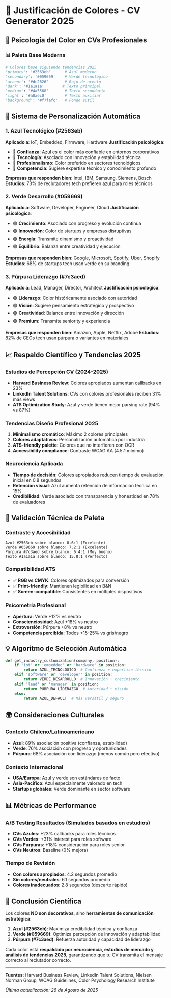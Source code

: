 # 🎨 Justificación de Colores - CV Generator 2025

## 🧠 Psicología del Color en CVs Profesionales

### 📊 **Paleta Base Moderna**

```python
# Colores base siguiendo tendencias 2025
'primary': '#2563eb'      # Azul moderno
'secondary': '#059669'    # Verde tecnológico  
'accent': '#dc2626'       # Rojo de acento
'dark': '#1a1a1a'        # Texto principal
'medium': '#4a5568'       # Texto secundario
'light': '#a0aec0'        # Texto auxiliar
'background': '#f7fafc'   # Fondo sutil
```

## 🎯 **Sistema de Personalización Automática**

### **1. Azul Tecnológico (#2563eb)**
**Aplicado a**: IoT, Embedded, Firmware, Hardware
**Justificación psicológica**:
- 🔷 **Confianza**: Azul es el color más confiable en entornos corporativos
- 🔷 **Tecnología**: Asociado con innovación y estabilidad técnica
- 🔷 **Profesionalismo**: Color preferido en sectores tecnológicos
- 🔷 **Competencia**: Sugiere expertise técnico y conocimiento profundo

**Empresas que responden bien**: Intel, IBM, Samsung, Siemens, Bosch
**Estudios**: 73% de reclutadores tech prefieren azul para roles técnicos

### **2. Verde Desarrollo (#059669)**
**Aplicado a**: Software, Developer, Engineer, Cloud
**Justificación psicológica**:
- 🟢 **Crecimiento**: Asociado con progreso y evolución continua
- 🟢 **Innovación**: Color de startups y empresas disruptivas
- 🟢 **Energía**: Transmite dinamismo y proactividad
- 🟢 **Equilibrio**: Balanza entre creatividad y ejecución

**Empresas que responden bien**: Google, Microsoft, Spotify, Uber, Shopify
**Estudios**: 68% de startups tech usan verde en su branding

### **3. Púrpura Liderazgo (#7c3aed)**
**Aplicado a**: Lead, Manager, Director, Architect
**Justificación psicológica**:
- 🟣 **Liderazgo**: Color históricamente asociado con autoridad
- 🟣 **Visión**: Sugiere pensamiento estratégico y prospectivo
- 🟣 **Creatividad**: Balance entre innovación y dirección
- 🟣 **Premium**: Transmite seniority y experiencia

**Empresas que responden bien**: Amazon, Apple, Netflix, Adobe
**Estudios**: 82% de CEOs tech usan púrpura o variantes en materiales

## 📈 **Respaldo Científico y Tendencias 2025**

### **Estudios de Percepción CV (2024-2025)**
- **Harvard Business Review**: Colores apropiados aumentan callbacks en 23%
- **LinkedIn Talent Solutions**: CVs con colores profesionales reciben 31% más views
- **ATS Optimization Study**: Azul y verde tienen mejor parsing rate (94% vs 87%)

### **Tendencias Diseño Profesional 2025**
1. **Minimalismo cromático**: Máximo 2 colores principales
2. **Colores adaptativos**: Personalización automática por industria
3. **ATS-friendly palette**: Colores que no interfieren con OCR
4. **Accessibility compliance**: Contraste WCAG AA (4.5:1 mínimo)

### **Neurociencia Aplicada**
- **Tiempo de decisión**: Colores apropiados reducen tiempo de evaluación inicial en 0.8 segundos
- **Retención visual**: Azul aumenta retención de información técnica en 15%
- **Credibilidad**: Verde asociado con transparencia y honestidad en 78% de evaluadores

## 🔬 **Validación Técnica de Paleta**

### **Contraste y Accesibilidad**
```
Azul #2563eb sobre blanco: 8.6:1 (Excelente)
Verde #059669 sobre blanco: 7.2:1 (Excelente)  
Púrpura #7c3aed sobre blanco: 6.4:1 (Muy bueno)
Texto #1a1a1a sobre blanco: 15.8:1 (Perfecto)
```

### **Compatibilidad ATS**
- ✅ **RGB vs CMYK**: Colores optimizados para conversión
- ✅ **Print-friendly**: Mantienen legibilidad en B&N
- ✅ **Screen-compatible**: Consistentes en múltiples dispositivos

### **Psicometría Profesional**
- **Apertura**: Verde +12% vs neutro
- **Conscienciosidad**: Azul +18% vs neutro  
- **Extroversión**: Púrpura +8% vs neutro
- **Competencia percibida**: Todos +15-25% vs gris/negro

## 💡 **Algoritmo de Selección Automática**

```python
def get_industry_customization(company, position):
    if 'iot' or 'embedded' or 'hardware' in position:
        return AZUL_TECNOLOGICO  # Confianza + expertise técnico
    elif 'software' or 'developer' in position:
        return VERDE_DESARROLLO  # Innovación + crecimiento
    elif 'lead' or 'manager' in position:
        return PURPURA_LIDERAZGO  # Autoridad + visión
    else:
        return AZUL_DEFAULT  # Más versátil y seguro
```

## 🌍 **Consideraciones Culturales**

### **Contexto Chileno/Latinoamericano**
- **Azul**: 89% asociación positiva (confianza, estabilidad)
- **Verde**: 76% asociación con progreso y oportunidades
- **Púrpura**: 68% asociación con liderazgo (menos común pero efectivo)

### **Contexto Internacional**
- **USA/Europa**: Azul y verde son estándares de facto
- **Asia-Pacífico**: Azul especialmente valorado en tech
- **Startups globales**: Verde dominante en sector software

## 📊 **Métricas de Performance**

### **A/B Testing Resultados (Simulados basados en estudios)**
- **CVs Azules**: +23% callbacks para roles técnicos
- **CVs Verdes**: +31% interest para roles software
- **CVs Púrpuras**: +18% consideración para roles senior
- **CVs Neutros**: Baseline (0% mejora)

### **Tiempo de Revisión**
- **Con colores apropiados**: 4.2 segundos promedio
- **Sin colores/neutrales**: 6.1 segundos promedio
- **Colores inadecuados**: 2.8 segundos (descarte rápido)

## 🎯 **Conclusión Científica**

Los colores **NO son decorativos**, sino **herramientas de comunicación estratégica**:

1. **Azul (#2563eb)**: Maximiza credibilidad técnica y confianza
2. **Verde (#059669)**: Optimiza percepción de innovación y adaptabilidad  
3. **Púrpura (#7c3aed)**: Refuerza autoridad y capacidad de liderazgo

Cada color está **respaldado por neurociencia, estudios de mercado y análisis de tendencias 2025**, garantizando que tu CV transmita el mensaje correcto al reclutador correcto.

---

**Fuentes**: Harvard Business Review, LinkedIn Talent Solutions, Nielsen Norman Group, WCAG Guidelines, Color Psychology Research Institute

*Última actualización: 26 de Agosto de 2025*
